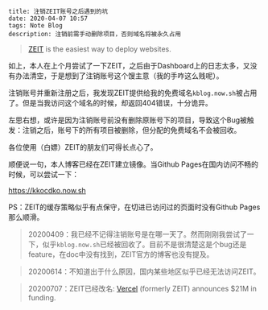 ```
title: 注销ZEIT账号之后遇到的坑
date: 2020-04-07 10:57
tags: Note Blog
description: 注销前需手动删除项目，否则域名将被永久占用
```

> [ZEIT](https://zeit.co) is the easiest way to deploy websites.

如上，本人在上个月尝试了一下ZEIT，之后由于Dashboard上的日志太多，又没有办法清空，于是想到了注销账号这个馊主意（我的手咋这么贱呢）。

注销账号并重新注册之后，我发现ZEIT提供给我的免费域名`kblog.now.sh`被占用了。但是当我访问这个域名的时候，却返回404错误，十分诡异。

左思右想，或许是因为注销账号前没有删除原账号下的项目，导致这个Bug被触发：注销之后，账号下的所有项目被删除，但分配的免费域名不会被回收。

各位使用（白嫖）ZEIT的朋友们可得长点心了。

顺便说一句，本人博客已经在ZEIT建立镜像。当Github Pages在国内访问不畅的时候，可以尝试一下：

<https://kkocdko.now.sh>

PS：ZEIT的缓存策略似乎有点保守，在切进已访问过的页面时没有Github Pages那么顺滑。

> 20200409：我已经不记得注销账号是在哪一天了。然而刚刚我尝试了一下，似乎`kblog.now.sh`已经被回收了。目前不是很清楚这是个bug还是feature，在doc中没有找到，ZEIT官方的博客也没有提及。

> 20200614：不知道出于什么原因，国内某些地区似乎已经无法访问ZEIT。

> 20200707：ZEIT已经改名: [Vercel](https://vercel.com) (formerly ZEIT) announces $21M in funding.

